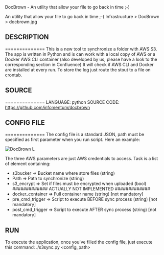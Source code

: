DocBrown - An utility that allow your file to go back in time ;-)

An utility that allow your file to go back in time ;-)
Infrastructure > DocBrown > docbrown.jpg

## DESCRIPTION
==============
This is a new tool to synchronize a folder with AWS S3.
The app is written in Python and is can work with a local copy of AWS or a Docker AWS CLI container (also developed by us, please have a look to the corresponding section in Confluence)
It will check if AWS CLI and Docker are installed at every run.
To store the log just route the stout to a file on crontab.

## SOURCE
==============
LANGUAGE: python
SOURCE CODE: https://github.com/infomentum/docbrown

## CONFIG FILE
==============
The config file is a standard JSON, path must be specified as first parameter when you run script.
Here an example:

![DocBrown L](http://mentalfloss.com/sites/default/files/styles/article_640x430/public/marty-doc_12.jpg "Doc Brown")

The three AWS parameters are just AWS credentials to access.
Task is a list of element containing:

* s3bucker => Bucket name where store files (string)
* Path => Path to synchronize (string)
* s3_encrypt => Set if files must be encrypted when uploaded (bool) ############# ACTUALLY NOT IMPLEMENTED #############
* docker_container => Full container name (string) [not mandatory]
* pre_cmd_trigger => Script to execute BEFORE sync process (string) [not mandatory]
* post_cmd_trigger => Script to execute AFTER sync process (string) [not mandatory]

## RUN
To execute the application, once you've filled the config file, just execute this command:
./s3sync.py <config_path>


